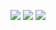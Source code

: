 ![](http://github-profile-summary-cards.vercel.app/api/cards/profile-details?username=robin-mueller&theme=gotham)
![](http://github-profile-summary-cards.vercel.app/api/cards/repos-per-language?username=robin-mueller&theme=gotham)
![](http://github-profile-summary-cards.vercel.app/api/cards/stats?username=robin-mueller&theme=gotham)
